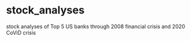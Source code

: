 # stock_analyses
stock analyses of Top 5 US banks through 2008 financial crisis and 2020 CoViD crisis
